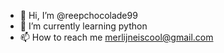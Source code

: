 - 👋 Hi, I’m @reepchocolade99
- 🌱 I’m currently learning python
- 📫 How to reach me merlijneiscool@gmail.com

<!---
reepchocolade99/reepchocolade99 is a ✨ special ✨ repository because its `README.md` (this file) appears on your GitHub profile.
You can click the Preview link to take a look at your changes.
--->
